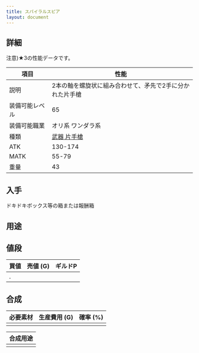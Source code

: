 ```yaml
---
title: スパイラルスピア
layout: document
---
```

## 詳細

注意)★3の性能データです。

|項目|性能|
|---|---|
|説明|2本の軸を螺旋状に組み合わせて、矛先で2手に分かれた片手槍|
|装備可能レベル|65|
|装備可能職業|オリ系 ワンダラ系|
|種類|[武器 片手槍](武器(片手槍))|
|ATK|130-174|
|MATK|55-79|
|重量|43|

## 入手

ドキドキボックス等の箱または報酬箱

## 用途

## 値段

|買値|売値 (G)|ギルドP|
|---|---|---|
|.|||
	

## 合成


|必要素材|生産費用 (G)|確率 (%)|
|---|---|---|
||||


|合成用途|
|---|
||
